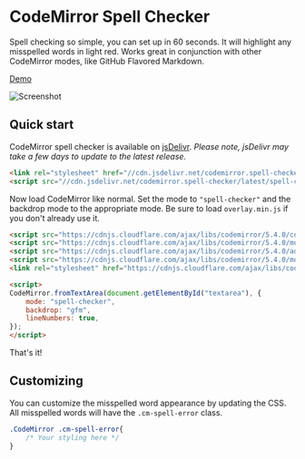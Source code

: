 # CodeMirror Spell Checker
Spell checking so simple, you can set up in 60 seconds. It will highlight any misspelled words in light red. Works great in conjunction with other CodeMirror modes, like GitHub Flavored Markdown.

[Demo](http://nextstepwebs.github.io/codemirror-spell-checker/)

![Screenshot](http://i.imgur.com/7yb5Nne.png)

## Quick start
CodeMirror spell checker is available on [jsDelivr](http://www.jsdelivr.com/#!codemirror.spell-checker). *Please note, jsDelivr may take a few days to update to the latest release.*

```HTML
<link rel="stylesheet" href="//cdn.jsdelivr.net/codemirror.spell-checker/latest/spell-checker.min.css">
<script src="//cdn.jsdelivr.net/codemirror.spell-checker/latest/spell-checker.min.js"></script>
```

Now load CodeMirror like normal. Set the mode to `"spell-checker"` and the backdrop mode to the appropriate mode. Be sure to load `overlay.min.js` if you don't already use it.

```HTML
<script src="https://cdnjs.cloudflare.com/ajax/libs/codemirror/5.4.0/codemirror.min.js"></script>
<script src="https://cdnjs.cloudflare.com/ajax/libs/codemirror/5.4.0/mode/markdown/markdown.min.js"></script>
<script src="https://cdnjs.cloudflare.com/ajax/libs/codemirror/5.4.0/addon/mode/overlay.min.js"></script>
<script src="https://cdnjs.cloudflare.com/ajax/libs/codemirror/5.4.0/mode/gfm/gfm.min.js"></script>
<link rel="stylesheet" href="https://cdnjs.cloudflare.com/ajax/libs/codemirror/5.4.0/codemirror.min.css">

<script>
CodeMirror.fromTextArea(document.getElementById("textarea"), {
	mode: "spell-checker",
	backdrop: "gfm",
	lineNumbers: true,
});
</script>
```

That's it!

## Customizing
You can customize the misspelled word appearance by updating the CSS. All misspelled words will have the `.cm-spell-error` class.

```CSS
.CodeMirror .cm-spell-error{
	/* Your styling here */
}
```
